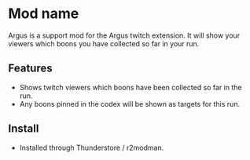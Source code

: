 # Mod name

Argus is a support mod for the Argus twitch extension. It will show your viewers which boons you have collected so far in your run.

## Features

- Shows twitch viewers which boons have been collected so far in the run.
- Any boons pinned in the codex will be shown as targets for this run.

## Install

- Installed through Thunderstore / r2modman.
